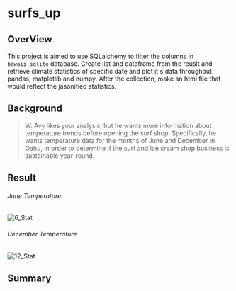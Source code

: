 # surfs_up
## OverView
This project is aimed to use SQLalchemy to filter the columns in ```hawaii.sqlite``` database. Create list and dataframe from the reuslt and retrieve climate statistics of specific date and plot it's data throughout pandas, matplotlib and numpy. After the collection, make an html file that would reflect the jasonified statistics.

## Background
> W. Avy likes your analysis, but he wants more information about temperature trends before opening the surf shop. Specifically, he wants temperature data for the months of June and December in Oahu, in order to determine if the surf and ice cream shop business is sustainable year-round.

## Result
###### June Temperature
![6_Stat]()
<br>

###### December Temperature
![12_Stat]()

## Summary
